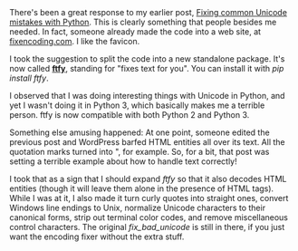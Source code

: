 <html><body>
There's been a great response to my earlier post, <a title="Fixing common Unicode mistakes with Python â€” after they’ve been made" href="https://conceptnetblog.wordpress.com/2016/05/19/fixing-common-unicode-mistakes-with-python-ae-after-theyve-been-made/" target="_blank" rel="noopener noreferrer">Fixing common Unicode mistakes with Python</a>. This is clearly something that people besides me needed. In fact, someone already made the code into a web site, at <a title="fixencoding.com" href="http://fixencoding.com/">fixencoding.com</a>. I like the favicon.

I took the suggestion to split the code into a new standalone package. It's now called <strong><a title="python-ftfy" href="http://github.com/LuminosoInsight/python-ftfy">ftfy</a></strong>, standing for "fixes text for you". You can install it with <em>pip install ftfy</em>.

I observed that I was doing interesting things with Unicode in Python, and yet I wasn't doing it in Python 3, which basically makes me a terrible person. ftfy is now compatible with both Python 2 and Python 3.

Something else amusing happened: At one point, someone edited the previous post and WordPress barfed HTML entities all over its text. All the quotation marks turned into ", for example. So, for a bit, that post was setting a terrible example about how to handle text correctly!

I took that as a sign that I should expand <em>ftfy</em> so that it also decodes HTML entities (though it will leave them alone in the presence of HTML tags). While I was at it, I also made it turn curly quotes into straight ones, convert Windows line endings to Unix, normalize Unicode characters to their canonical forms, strip out terminal color codes, and remove miscellaneous control characters. The original <em>fix_bad_unicode</em> is still in there, if you just want the encoding fixer without the extra stuff.</body></html>
